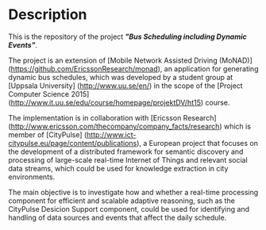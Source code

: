 # Description

This is the repository of the project **_"Bus Scheduling including Dynamic Events"_**.

The project is an extension of [Mobile Network Assisted Driving (MoNAD)] (https://github.com/EricssonResearch/monad), an application for generating dynamic bus schedules, which was developed by a student group at [Uppsala University] (http://www.uu.se/en/) in the scope of the [Project Computer Science 2015] (http://www.it.uu.se/edu/course/homepage/projektDV/ht15) course.

The implementation is in collaboration with [Ericsson Research] (http://www.ericsson.com/thecompany/company_facts/research) which is member of [CityPulse] (http://www.ict-citypulse.eu/page/content/publications), a European project that focuses on the development of a distributed framework for semantic discovery and processing of large-scale real-time Internet of Things and relevant social data streams, which could be used for knowledge extraction in city environments.

The main objective is to investigate how and whether a real-time processing component for efficient and scalable adaptive reasoning, such as the CityPulse Desicion Support component, could be used for identifying and handling of data sources and events that affect the daily schedule.
